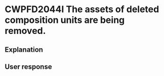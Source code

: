 # CWPFD2044I The assets of deleted composition units are being removed.

## Explanation

## User response